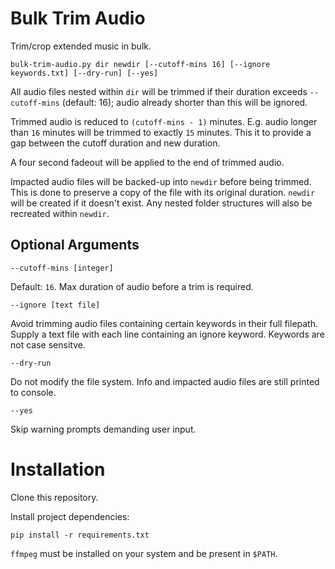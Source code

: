 # Bulk Trim Audio
Trim/crop extended music in bulk.
```
bulk-trim-audio.py dir newdir [--cutoff-mins 16] [--ignore keywords.txt] [--dry-run] [--yes]
```
All audio files nested within `dir` will be trimmed if their duration exceeds `--cutoff-mins` (default: 16); audio already shorter than this will be ignored. 

Trimmed audio is reduced to `(cutoff-mins - 1)` minutes. E.g. audio longer than `16` minutes will be trimmed to exactly `15` minutes. This it to provide a gap between the cutoff duration and new duration. 

A four second fadeout will be applied to the end of trimmed audio.

Impacted audio files will be backed-up into `newdir` before being trimmed. This is done to preserve a copy of the file with its original duration. `newdir` will be created if it doesn't exist.  Any nested folder structures will also be recreated within `newdir`.

## Optional Arguments

`--cutoff-mins [integer]`

Default: `16`. Max duration of audio before a trim is required.


`--ignore [text file]`

Avoid trimming audio files containing certain keywords in their full filepath. Supply a text file with each line containing an ignore keyword. Keywords are not case sensitve.

`--dry-run`

Do not modify the file system. Info and impacted audio files are still printed to console.

`--yes`

Skip warning prompts demanding user input.

# Installation

Clone this repository.

Install project dependencies:

```pip install -r requirements.txt```

`ffmpeg` must be installed on your system and be present in  `$PATH`.